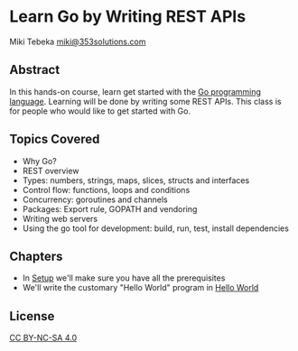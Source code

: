 # Learn Go by Writing REST APIs

Miki Tebeka <miki@353solutions.com>

## Abstract
In this hands-on course, learn get started with the [Go programming
language][go]. Learning will be done by writing some REST APIs. This class is
for people who would like to get started with Go.

[go]: https://golang.org

## Topics Covered
* Why Go?
* REST overview
* Types: numbers, strings, maps, slices, structs and interfaces
* Control flow: functions, loops and conditions
* Concurrency: goroutines and channels
* Packages: Export rule, GOPATH and vendoring
* Writing web servers
* Using the go tool for development: build, run, test, install dependencies 

## Chapters

* In [Setup][setup] we'll make sure you have all the prerequisites
* We'll write the customary "Hello World" program in [Hello World][hello-world]

[setup]: step_00/README.md
[hello-world]: step_01/README.md

## License

[CC BY-NC-SA 4.0][license]

[license]: https://creativecommons.org/licenses/by-nc-sa/4.0/legalcode
